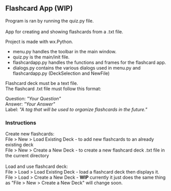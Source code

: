 ## Flashcard App (WIP)

Program is ran by running the quiz.py file. <br>
<br> App for creating and showing flashcards from a .txt file.

Project is made with wx.Python. <br>
- menu.py handles the toolbar in the main window. <br>
- quiz.py is the main/init file. <br>
- flashcardapp.py handles the functions and frames for the flashcard app. <br>
- dialogs.py contains the various dialogs used in menu.py and flashcardapp.py (DeckSelection and NewFile)


Flashcard deck must be a text file. <br>
The flashcard .txt file must follow this format:

Question: *"Your Question"* <br>
Answer: *"Your Answer"* <br>
Label: *"A tag that will be used to organize flashcards in the future."* <br>

### Instructions
Create new flashcards: <br>
File > New > Load Existing Deck - to add new flashcards to an already existing deck <br>
File > New > Create a New Deck - to create a new flashcard deck .txt file in the current directory <br>
<br>
Load and use flashcard deck: <br>
File > Load > Load Existing Deck - load a flashcard deck then displays it. <br>
File > Load > Create a New Deck - **WIP** currently it just does the same thing as "File > New > Create a New Deck" will change soon.
